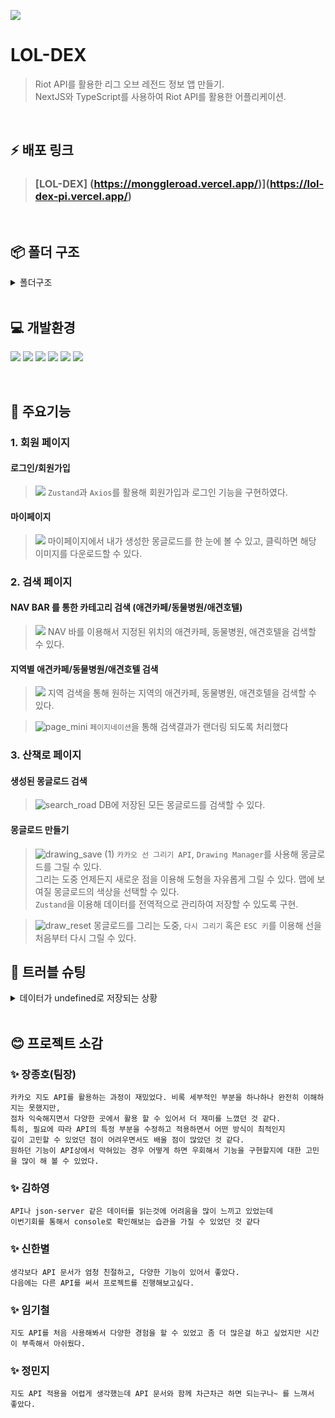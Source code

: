 ![](https://velog.velcdn.com/images/star1024/post/56b3e2cc-eda3-4725-aa28-b18405bd6780/image.png)

# LOL-DEX

> Riot API를 활용한 리그 오브 레전드 정보 앱 만들기.<br>
> NextJS와 TypeScript를 사용하여 Riot API를 활용한 어플리케이션.<br/>

<br/>

## ⚡ 배포 링크

> ### [LOL-DEX] (https://monggleroad.vercel.app/)](https://lol-dex-pi.vercel.app/)

<br/>

## 📦 폴더 구조

<details>
<summary>폴더구조</summary>
<br/>
📦moggleRoad-Project<br/>
┣ 📂public<br/>
┃ ┗ 📜vite.svg<br/>
┣ 📂src<br/>
┃ ┣ 📂api<br/>
┃ ┃ ┣ 📜auth.js<br/>
┃ ┃ ┣ 📜fetchCoordinatesByRegion.js<br/>
┃ ┃ ┣ 📜makeRoute.js<br/>
┃ ┃ ┗ 📜pathDataSave.js<br/>
┃ ┣ 📂assets<br/>
┃ ┃ ┣ 📜home.png<br/>
┃ ┃ ┣ 📜loadingImage.png<br/>
┃ ┃ ┣ 📜logo.png<br/>
┃ ┃ ┣ 📜react.svg<br/>
┃ ┃ ┣ 📜searchHome.png<br/>
┃ ┃ ┗ 📜target-icon.png<br/>
┃ ┣ 📂axiosInstance<br/>
┃ ┃ ┗ 📜join.js<br/>
┃ ┣ 📂components<br/>
┃ ┃ ┣ 📜AuthForm.jsx<br/>
┃ ┃ ┣ 📜CategorySearch.jsx<br/>
┃ ┃ ┣ 📜MainPageMap.jsx<br/>
┃ ┃ ┣ 📜MainPageSide.jsx<br/>
┃ ┃ ┣ 📜Modal.jsx<br/>
┃ ┃ ┣ 📜Nav.jsx<br/>
┃ ┃ ┣ 📜NavBottom.jsx<br/>
┃ ┃ ┣ 📜ProtectedRoute.jsx<br/>
┃ ┃ ┣ 📜RegionSearchInput.jsx<br/>
┃ ┃ ┣ 📜SaveUserRouteInfo.jsx<br/>
┃ ┃ ┣ 📜SearchContent.jsx<br/>
┃ ┃ ┣ 📜SearchList.jsx<br/>
┃ ┃ ┣ 📜SearchPagination.jsx<br/>
┃ ┃ ┗ 📜WalkPath.jsx<br/>
┃ ┣ 📂hooks<br/>
┃ ┃ ┗ 📜useCurrentLocation.js<br/>
┃ ┣ 📂pages<br/>
┃ ┃ ┣ 📜CanvasComponent.jsx<br/>
┃ ┃ ┣ 📜Home.jsx<br/>
┃ ┃ ┣ 📜Login.jsx<br/>
┃ ┃ ┣ 📜MainPage.jsx<br/>
┃ ┃ ┣ 📜Search.jsx<br/>
┃ ┃ ┣ 📜SignUp.jsx<br/>
┃ ┃ ┗ 📜WalkPathPage.jsx<br/>
┃ ┣ 📂shared<br/>
┃ ┃ ┗ 📜Router.jsx<br/>
┃ ┣ 📂zustand<br/>
┃ ┃ ┣ 📜authStore.js<br/>
┃ ┃ ┣ 📜geoLocationStore.js<br/>
┃ ┃ ┣ 📜routeDataStore.js<br/>
┃ ┃ ┗ 📜userRouteStore.js<br/>
┃ ┣ 📜App.jsx<br/>
┃ ┣ 📜index.css<br/>
┃ ┗ 📜main.jsx<br/>
┣ 📜.env<br/>
┣ 📜.gitignore<br/>
┣ 📜.prettierrc<br/>
┣ 📜db.json<br/>
┣ 📜eslint.config.js<br/>
┣ 📜index.html<br/>
┣ 📜package-lock.json<br/>
┣ 📜package.json<br/>
┣ 📜postcss.config.js<br/>
┣ 📜README.md<br/>
┣ 📜tailwind.config.js<br/>
┣ 📜vite.config.js<br/>
┗ 📜yarn.lock<br/>
</details>
<br/>

## 💻 개발환경

![](https://img.shields.io/badge/HTML5-E34F26?style=for-the-badge&logo=html5&logoColor=white)
![](https://img.shields.io/badge/CSS3-1572B6?style=for-the-badge&logo=css3&logoColor=white)
![](https://img.shields.io/badge/React-61DAFB?style=for-the-badge&logo=React&logoColor=white)
![](https://img.shields.io/badge/JavaScript-F7DF1E?style=for-the-badge&logo=JavaScript&logoColor=white)
![](https://img.shields.io/badge/TailwindCSS-06B6D4?style=for-the-badge&logo=TailwindCSS&logoColor=white)
![](https://img.shields.io/badge/Next.js-000000?style=for-the-badge&logo=Next.js&logoColor=white)



<br/>

## 📌 주요기능

### 1. 회원 페이지

#### 로그인/회원가입

> ![](https://velog.velcdn.com/images/star1024/post/9c94225b-ef52-46ba-a69b-8d3d48aa172a/image.gif)
> `Zustand`과 `Axios`를 활용해 회원가입과 로그인 기능을 구현하였다.

#### 마이페이지

> ![](https://velog.velcdn.com/images/star1024/post/2fb09d74-922f-4ef1-bf05-4e2b3bdf2ff1/image.gif)
> 마이페이지에서 내가 생성한 몽글로드를 한 눈에 볼 수 있고, 클릭하면 해당 이미지를 다운로드할 수 있다.

### 2. 검색 페이지

#### NAV BAR 를 통한 카테고리 검색 (애견카페/동물병원/애견호텔)

>![](https://velog.velcdn.com/images/star1024/post/eded5887-a897-437a-87a4-1e480de126b0/image.gif)
> NAV 바를 이용해서 지정된 위치의 애견카페, 동물병원, 애견호텔을 검색할 수 있다.

#### 지역별 애견카페/동물병원/애견호텔 검색

> ![](https://velog.velcdn.com/images/star1024/post/5553d9aa-d807-4348-8b2d-2f529b1f55a4/image.gif)
> 지역 검색을 통해 원하는 지역의 애견카페, 동물병원, 애견호텔을 검색할 수 있다.<br/>

> ![page_mini](https://github.com/user-attachments/assets/5e933ff0-c719-47d2-af87-3637502e816b)
> `페이지네이션`을 통해 검색결과가 랜더링 되도록 처리했다<br/>

### 3. 산책로 페이지

#### 생성된 몽글로드 검색

> ![search_road](https://github.com/user-attachments/assets/687d2a8b-e2bc-4a47-9aea-d70bf4b59d3f)
> DB에 저장된 모든 몽글로드를 검색할 수 있다.<br/>

#### 몽글로드 만들기

> ![drawing_save (1)](https://github.com/user-attachments/assets/51f78dc9-278f-4806-821e-c6a44df84d1c)
> `카카오 선 그리기 API`, `Drawing Manager`를 사용해 몽글로드를 그릴 수 있다.<br/>
> 그리는 도중 언제든지 새로운 점을 이용해 도형을 자유롭게 그릴 수 있다. 맵에 보여질 몽글로드의 색상을 선택할 수 있다.<br/>
> `Zustand`을 이용해 데이터를 전역적으로 관리하여 저장할 수 있도록 구현.<br/>

> ![draw_reset](https://github.com/user-attachments/assets/125eb856-f295-47bf-ad97-15c3e216f5e0)
> 몽글로드를 그리는 도중, `다시 그리기` 혹은 `ESC 키`를 이용해 선을 처음부터 다시 그릴 수 있다.<br/> 

## 🏹 트러블 슈팅

<details>
<summary>데이터가 undefined로 저장되는 상황</summary>
<br/>
  
![](https://velog.velcdn.com/images/star1024/post/cf0ebbba-6262-48b4-a145-e6310d4ebac5/image.png)
<br/>
<br/>
콘솔로 확인했을 때 position 데이터는 잘 담기는 반면 폼 작성 후 제출하면 db.json에 다른 데이터는 저장이 되지 않았다. <br/>
`SaveUserRouteInfo` 컴포넌트에서 json-server에 저장할 때, `routeFormData` 는 잘 전달되지 않아 거리만 저장하는 상황으로 파악했다. <br/>

- `routeData` 가 null 또는 undefined인 경우를 처리하는 로직을 추가하여 컴포넌트가 안전하게 랜더링 될 수 있도록 수정했다.
  ![](https://velog.velcdn.com/images/star1024/post/52b09d99-8c9b-4f1f-9800-ed10b78d2656/image.png)
- `Zustand` 상태 불러오기 방식 수정: Zustand의 상태를 가져올 때, 기존처럼 개별적으로 가져오는 대신
  하나의 객체로 가져오도록 수정했다.<br/>
  ![](https://velog.velcdn.com/images/star1024/post/78cdb36f-1122-46f0-ad81-3e50e2aefca3/image.png)
</details>

<br/>

## 😊 프로젝트 소감

### ✨ 장종호(팀장)<br/>

```
카카오 지도 API를 활용하는 과정이 재밌었다. 비록 세부적인 부분을 하나하나 완전히 이해하지는 못했지만,
점차 익숙해지면서 다양한 곳에서 활용 할 수 있어서 더 재미를 느꼈던 것 같다.
특히, 필요에 따라 API의 특정 부분을 수정하고 적용하면서 어떤 방식이 최적인지
깊이 고민할 수 있었던 점이 어려우면서도 배울 점이 많았던 것 같다.
원하던 기능이 API상에서 막혀있는 경우 어떻게 하면 우회해서 기능을 구현할지에 대한 고민을 많이 해 볼 수 있었다.
```

### ✨ 김하영<br/>

```
API나 json-server 같은 데이터를 읽는것에 어려움을 많이 느끼고 있었는데
이번기회를 통해서 console로 확인해보는 습관을 가질 수 있었던 것 같다
```

### ✨ 신한별<br/>

```
생각보다 API 문서가 엄청 친절하고, 다양한 기능이 있어서 좋았다.
다음에는 다른 API를 써서 프로젝트를 진행해보고싶다.
```

### ✨ 임기철<br/>

```
지도 API를 처음 사용해봐서 다양한 경험을 할 수 있었고 좀 더 많은걸 하고 싶었지만 시간이 부족해서 아쉬웠다.
```

### ✨ 정민지<br/>

```
지도 API 적용을 어렵게 생각했는데 API 문서와 함께 차근차근 하면 되는구나~ 를 느껴서 좋았다.
```

<br/>
